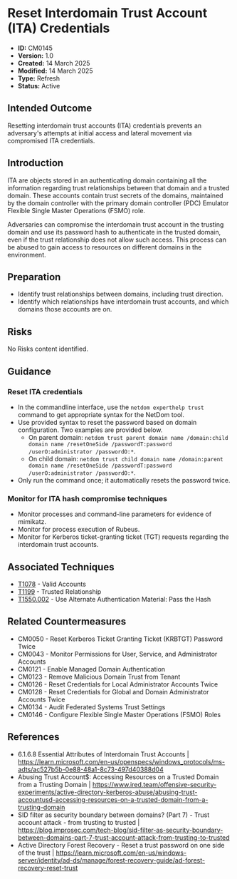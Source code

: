 # Reset Interdomain Trust Account (ITA) Credentials

* **ID:** CM0145
* **Version:** 1.0
* **Created:** 14 March 2025
* **Modified:** 14 March 2025
* **Type:** Refresh
* **Status:** Active

## Intended Outcome

Resetting interdomain trust accounts (ITA) credentials prevents an adversary's attempts at initial access and lateral movement via compromised ITA credentials. 

## Introduction

ITA are objects stored in an authenticating domain containing all the information regarding trust relationships between that domain and a trusted domain. These accounts contain trust secrets of the domains, maintained by the domain controller with the primary domain controller (PDC) Emulator Flexible Single Master Operations (FSMO) role.  

Adversaries can compromise the interdomain trust account in the trusting domain and use its password hash to authenticate in the trusted domain, even if the trust relationship does not allow such access. This process can be abused to gain access to resources on different domains in the environment.

## Preparation

- Identify trust relationships between domains, including trust direction. 
- Identify which relationships have interdomain trust accounts, and which domains those accounts are on.

## Risks

No Risks content identified. 

## Guidance

### Reset ITA credentials

- In the commandline interface, use the `netdom experthelp trust` command to get appropriate syntax for the NetDom tool. 
- Use provided syntax to reset the password based on domain configuration. Two examples are provided below. 
	- On parent domain: `netdom trust parent domain name /domain:child domain name /resetOneSide /passwordT:password /userO:administrator /passwordO:*`.
	- On child domain: `netdom trust child domain name /domain:parent domain name /resetOneSide /passwordT:password /userO:administrator /passwordO:*`. 
- Only run the command once; it automatically resets the password twice. 

### Monitor for ITA hash compromise techniques

- Monitor processes and command-line parameters for evidence of mimikatz.
- Monitor for process execution of Rubeus.
- Monitor for Kerberos ticket-granting ticket (TGT) requests regarding the interdomain trust accounts.

## Associated Techniques

- [T1078](https://attack.mitre.org/techniques/T1078) - Valid Accounts
- [T1199](https://attack.mitre.org/techniques/T1199) - Trusted Relationship
- [T1550.002](https://attack.mitre.org/techniques/T1550/002) - Use Alternate Authentication Material: Pass the Hash   

## Related Countermeasures

- CM0050 - Reset Kerberos Ticket Granting Ticket (KRBTGT) Password Twice
- CM0043 - Monitor Permissions for User, Service, and Administrator Accounts
- CM0121 - Enable Managed Domain Authentication
- CM0123 - Remove Malicious Domain Trust from Tenant
- CM0126 - Reset Credentials for Local Administrator Accounts Twice
- CM0128 - Reset Credentials for Global and Domain Administrator Accounts Twice
- CM0134 - Audit Federated Systems Trust Settings
- CM0146 - Configure Flexible Single Master Operations (FSMO) Roles

## References

- 6.1.6.8 Essential Attributes of Interdomain Trust Accounts | <https://learn.microsoft.com/en-us/openspecs/windows_protocols/ms-adts/ac527b5b-0e88-48a1-8c73-497d40388d04>
- Abusing Trust Account$: Accessing Resources on a Trusted Domain from a Trusting Domain | <https://www.ired.team/offensive-security-experiments/active-directory-kerberos-abuse/abusing-trust-accountusd-accessing-resources-on-a-trusted-domain-from-a-trusting-domain>
- SID filter as security boundary between domains? (Part 7) - Trust account attack - from trusting to trusted | <https://blog.improsec.com/tech-blog/sid-filter-as-security-boundary-between-domains-part-7-trust-account-attack-from-trusting-to-trusted>
- Active Directory Forest Recovery - Reset a trust password on one side of the trust | <https://learn.microsoft.com/en-us/windows-server/identity/ad-ds/manage/forest-recovery-guide/ad-forest-recovery-reset-trust>
